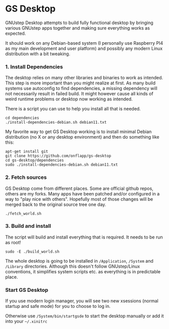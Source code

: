 # GS Desktop

GNUstep Desktop attempts to build fully functional desktop by bringing various GNUstep apps together and making sure everything works as expected.

It should work on any Debian-based system (I personally use Raspberry PI4 as my main development and user platform) and possibly any modern Linux distribution with a bit tweaking.

### 1. Install Dependencies

The desktop relies on many other libraries and binaries to work as intended. This step is more important than you might realize at first. As many build systems use autoconfig to find dependencies, a missing dependency will not necessarily result in failed build. It might however cause all kinds of weird runtime problems or desktop now working as intended.

There is a script you can use to help you install all that is needed.

```
cd dependencies
./install-dependencies-debian.sh debian11.txt
```

My favorite way to get GS Desktop working is to install minimal Debian distribution (no X or any desktop environment) and then do something like this:

```
apt-get install git
git clone https://github.com/onflapp/gs-desktop
cd gs-desktop/dependencies
sudo ./install-dependencies-debian.sh debian11.txt
```

### 2. Fetch sources

GS Desktop come from different places. Some are official github repos, others are my forks. Many apps have been patched and/or configured in a way to "play nice with others". Hopefully most of those changes will be merged back
to the original source tree one day.

```
./fetch_world.sh
```

### 3. Build and install 

The script will build and install everything that is required. It needs to be run as root!

```
sudo -E ./build_world.sh
```

The whole desktop is going to be installed in `/Application`, `/System` and `/Library` directories. Although this doesn't follow GNUstep/Linux conventions, it simplifies system scripts etc. as everything is in predictable place.

### Start GS Desktop

If you use modern login manager, you will see two new xsessions (normal startup and safe mode) for you to choose to log in.

Otherwise use `/System/bin/startgsde` to start the desktop manually or add it into your `~/.xinitrc`

